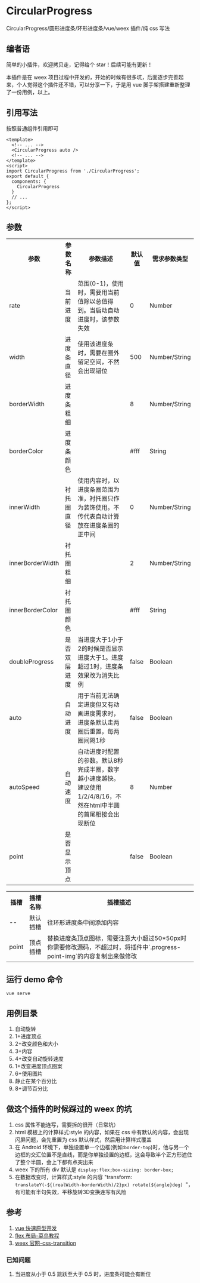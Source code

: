# CircularProgress

CircularProgress/圆形进度条/环形进度条/vue/weex 插件/纯 css 写法

## 编者语

简单的小插件，欢迎拷贝走，记得给个 star！后续可能有更新！

本插件是在 weex 项目过程中开发的，开始的时候有很多坑，后面逐步完善起来，个人觉得这个插件还不错，可以分享一下，于是用 vue 脚手架搭建重新整理了一份用例，以上。

## 引用写法

按照普通组件引用即可

```vue
<template>
  <!-- ... -->
  <CircularProgress auto />
  <!-- ... -->
</template>
<script>
import CircularProgress from './CircularProgress';
export default {
  components: {
    CircularProgress
  }
  // ...
};
</script>
```

## 参数

<table>
  <tr>
    <th>参数</th>
    <th>参数名称</th>
    <th>参数描述</th>
    <th>默认值</th>
    <th>需求参数类型</th>
  </tr>
  <tr>
    <td>rate</td>
    <td>当前进度</td>
    <td>范围(0-1)，使用时，需要用当前值除以总值得到。当启动自动进度时，该参数失效</td>
    <td>0</td>
    <td>Number</td>
  </tr>
  <tr>
    <td>width</td>
    <td>进度条直径</td>
    <td>使用该进度条时，需要在圈外留足空间，不然会出现错位</td>
    <td>500</td>
    <td>Number/String</td>
  </tr>
  <tr>
    <td>borderWidth</td>
    <td>进度条粗细</td>
    <td></td>
    <td>8</td>
    <td>Number/String</td>
  </tr>
  <tr>
    <td>borderColor</td>
    <td>进度条颜色</td>
    <td></td>
    <td>#fff</td>
    <td>String</td>
  </tr>
  <tr>
    <td>innerWidth</td>
    <td>衬托圈直径</td>
    <td>使用内容时，以进度条圈范围为准，衬托圈只作为装饰使用。不传代表自动计算放在进度条圈的正中间</td>
    <td>0</td>
    <td>Number/String</td>
  </tr>
  <tr>
    <td>innerBorderWidth</td>
    <td>衬托圈粗细</td>
    <td></td>
    <td>2</td>
    <td>Number/String</td>
  </tr>
  <tr>
    <td>innerBorderColor</td>
    <td>衬托圈颜色</td>
    <td></td>
    <td>#fff</td>
    <td>String</td>
  </tr>
  <tr>
    <td>doubleProgress</td>
    <td>是否双层进度</td>
    <td>当进度大于1小于2的时候是否显示进度大于1。进度超过1时，进度条效果改为消失比例</td>
    <td>false</td>
    <td>Boolean</td>
  </tr>
  <tr>
    <td>auto</td>
    <td>自动进度</td>
    <td>用于当前无法确定进度但又有动画进度需求时，进度条默认走两圈后重置，每两圈间隔1秒</td>
    <td>false</td>
    <td>Boolean</td>
  </tr>
  <tr>
    <td>autoSpeed</td>
    <td>自动速度</td>
    <td>自动进度时配置的参数。默认8秒完成半圈，数字越小速度越快。建议使用1/2/4/8/16，不然在html中半圆的首尾相接会出现断位</td>
    <td>8</td
    ><td>Number</td>
  </tr>
  <tr>
    <td>point</td>
    <td>是否显示顶点</td>
    <td></td>
    <td>false</td>
    <td>Boolean</td>
  </tr>
</table>
<table>
  <tr>
    <th>插槽</th>
    <th>插槽名称</th>
    <th>插槽描述</th>
  </tr>
  <tr>
    <td>--</td>
    <td>默认插槽</td>
    <td>往环形进度条中间添加内容</td>
  </tr>
  <tr>
    <td>point</td>
    <td>顶点插槽</td>
    <td>替换进度条顶点图标，需要注意大小超过50*50px时你需要修改源码，不超过时，将插件中`.progress-point-img`的内容复制出来做修改</td>
  </tr>
</table>

## 运行 demo 命令

`vue serve`

## 用例目录

1. 自动旋转
2. 1+进度顶点
3. 2+改变颜色和大小
4. 3+内容
5. 4+改变自动旋转速度
6. 1+改变进度顶点图案
7. 6+使用图片
8. 静止在某个百分比
9. 8+调节百分比

## 做这个插件的时候踩过的 weex 的坑

1. css 属性不能连写，需要拆的很开（日常坑）
2. html 模板上的计算样式:style 的内容，如果在 css 中有默认的内容，会出现闪屏问题，会先重置为 css 默认样式，然后用计算样式覆盖
3. 在 Android 环境下，单独设置单一个边框(例如:`border-top`)时，他与另一个边框的交汇位置不是直线，而是你单独设置的边框，这会导致半个正方形遮住了整个半圆，会上下都有点突出来
4. weex 下的所有 div 默认是 `display:flex;box-sizing: border-box;`
5. 在数据改变时，计算样式:style 的内容 "transform: `translateY(-${(realWidth-borderWidth)/2}px) rotate(${angle}deg) `"，有可能有半句失效，平移旋转3D变换连写有风险

## 参考

1. [vue 快速原型开发](https://cli.vuejs.org/zh/guide/prototyping.htm1l)
2. [flex 布局-菜鸟教程](https://www.runoob.com/w3cnote/flex-grammar.html)
3. [weex 官网-css-transition](https://weex.apache.org/zh/docs/styles/common-styles.html#transition)

### 已知问题

1. 当进度从小于 0.5 跳跃至大于 0.5 时，进度条可能会有断位
